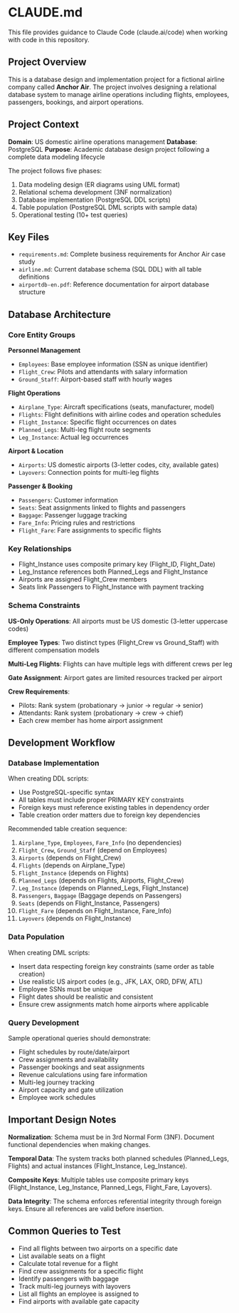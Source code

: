 # CLAUDE.md

This file provides guidance to Claude Code (claude.ai/code) when working with code in this repository.

## Project Overview

This is a database design and implementation project for a fictional airline company called **Anchor Air**. The project involves designing a relational database system to manage airline operations including flights, employees, passengers, bookings, and airport operations.

## Project Context

**Domain**: US domestic airline operations management
**Database**: PostgreSQL
**Purpose**: Academic database design project following a complete data modeling lifecycle

The project follows five phases:
1. Data modeling design (ER diagrams using UML format)
2. Relational schema development (3NF normalization)
3. Database implementation (PostgreSQL DDL scripts)
4. Table population (PostgreSQL DML scripts with sample data)
5. Operational testing (10+ test queries)

## Key Files

- `requirements.md`: Complete business requirements for Anchor Air case study
- `airline.md`: Current database schema (SQL DDL) with all table definitions
- `airportdb-en.pdf`: Reference documentation for airport database structure

## Database Architecture

### Core Entity Groups

**Personnel Management**
- `Employees`: Base employee information (SSN as unique identifier)
- `Flight_Crew`: Pilots and attendants with salary information
- `Ground_Staff`: Airport-based staff with hourly wages

**Flight Operations**
- `Airplane_Type`: Aircraft specifications (seats, manufacturer, model)
- `Flights`: Flight definitions with airline codes and operation schedules
- `Flight_Instance`: Specific flight occurrences on dates
- `Planned_Legs`: Multi-leg flight route segments
- `Leg_Instance`: Actual leg occurrences

**Airport & Location**
- `Airports`: US domestic airports (3-letter codes, city, available gates)
- `Layovers`: Connection points for multi-leg flights

**Passenger & Booking**
- `Passengers`: Customer information
- `Seats`: Seat assignments linked to flights and passengers
- `Baggage`: Passenger luggage tracking
- `Fare_Info`: Pricing rules and restrictions
- `Flight_Fare`: Fare assignments to specific flights

### Key Relationships

- Flight_Instance uses composite primary key (Flight_ID, Flight_Date)
- Leg_Instance references both Planned_Legs and Flight_Instance
- Airports are assigned Flight_Crew members
- Seats link Passengers to Flight_Instance with payment tracking

### Schema Constraints

**US-Only Operations**: All airports must be US domestic (3-letter uppercase codes)

**Employee Types**: Two distinct types (Flight_Crew vs Ground_Staff) with different compensation models

**Multi-Leg Flights**: Flights can have multiple legs with different crews per leg

**Gate Assignment**: Airport gates are limited resources tracked per airport

**Crew Requirements**:
- Pilots: Rank system (probationary → junior → regular → senior)
- Attendants: Rank system (probationary → crew → chief)
- Each crew member has home airport assignment

## Development Workflow

### Database Implementation

When creating DDL scripts:
- Use PostgreSQL-specific syntax
- All tables must include proper PRIMARY KEY constraints
- Foreign keys must reference existing tables in dependency order
- Table creation order matters due to foreign key dependencies

Recommended table creation sequence:
1. `Airplane_Type`, `Employees`, `Fare_Info` (no dependencies)
2. `Flight_Crew`, `Ground_Staff` (depend on Employees)
3. `Airports` (depends on Flight_Crew)
4. `Flights` (depends on Airplane_Type)
5. `Flight_Instance` (depends on Flights)
6. `Planned_Legs` (depends on Flights, Airports, Flight_Crew)
7. `Leg_Instance` (depends on Planned_Legs, Flight_Instance)
8. `Passengers`, `Baggage` (Baggage depends on Passengers)
9. `Seats` (depends on Flight_Instance, Passengers)
10. `Flight_Fare` (depends on Flight_Instance, Fare_Info)
11. `Layovers` (depends on Flight_Instance)

### Data Population

When creating DML scripts:
- Insert data respecting foreign key constraints (same order as table creation)
- Use realistic US airport codes (e.g., JFK, LAX, ORD, DFW, ATL)
- Employee SSNs must be unique
- Flight dates should be realistic and consistent
- Ensure crew assignments match home airports where applicable

### Query Development

Sample operational queries should demonstrate:
- Flight schedules by route/date/airport
- Crew assignments and availability
- Passenger bookings and seat assignments
- Revenue calculations using fare information
- Multi-leg journey tracking
- Airport capacity and gate utilization
- Employee work schedules

## Important Design Notes

**Normalization**: Schema must be in 3rd Normal Form (3NF). Document functional dependencies when making changes.

**Temporal Data**: The system tracks both planned schedules (Planned_Legs, Flights) and actual instances (Flight_Instance, Leg_Instance).

**Composite Keys**: Multiple tables use composite primary keys (Flight_Instance, Leg_Instance, Planned_Legs, Flight_Fare, Layovers).

**Data Integrity**: The schema enforces referential integrity through foreign keys. Ensure all references are valid before insertion.

## Common Queries to Test

- Find all flights between two airports on a specific date
- List available seats on a flight
- Calculate total revenue for a flight
- Find crew assignments for a specific flight
- Identify passengers with baggage
- Track multi-leg journeys with layovers
- List all flights an employee is assigned to
- Find airports with available gate capacity
